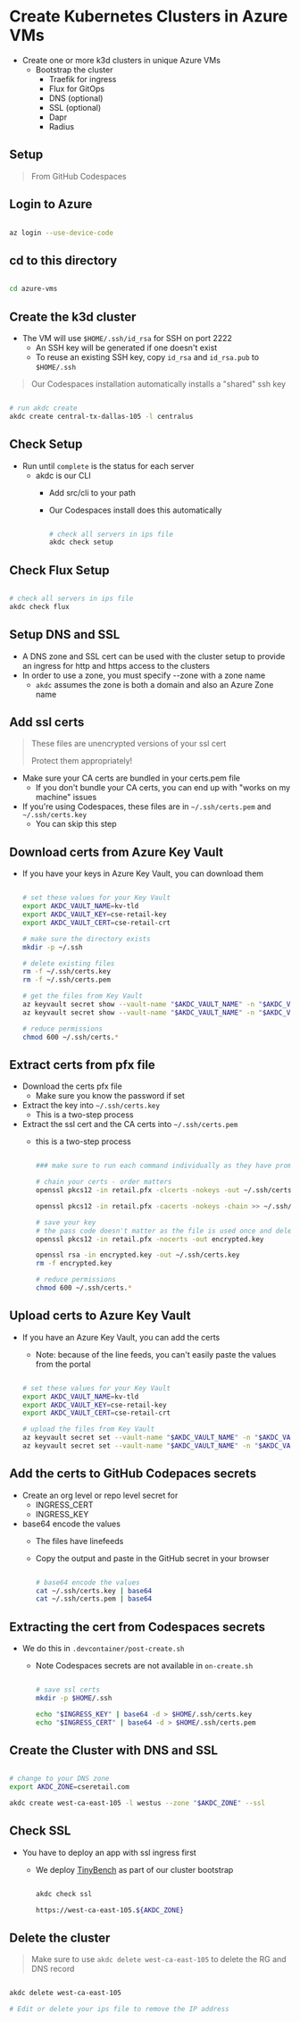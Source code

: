 # Create Kubernetes Clusters in Azure VMs

- Create one or more k3d clusters in unique Azure VMs
  - Bootstrap the cluster
    - Traefik for ingress
    - Flux for GitOps
    - DNS (optional)
    - SSL (optional)
    - Dapr
    - Radius

## Setup

> From GitHub Codespaces

## Login to Azure

```bash

az login --use-device-code

```

## cd to this directory

```bash

cd azure-vms

```

## Create the k3d cluster

- The VM will use `$HOME/.ssh/id_rsa` for SSH on port 2222
  - An SSH key will be generated if one doesn't exist
  - To reuse an existing SSH key, copy `id_rsa` and `id_rsa.pub` to `$HOME/.ssh`

> Our Codespaces installation automatically installs a "shared" ssh key


```bash

# run akdc create
akdc create central-tx-dallas-105 -l centralus

```

## Check Setup

- Run until `complete` is the status for each server
  - akdc is our CLI
    - Add src/cli to your path
    - Our Codespaces install does this automatically

      ```bash

      # check all servers in ips file
      akdc check setup

      ```

## Check Flux Setup

```bash

# check all servers in ips file
akdc check flux

```

## Setup DNS and SSL

- A DNS zone and SSL cert can be used with the cluster setup to provide an ingress for http and https access to the clusters
- In order to use a zone, you must specify --zone with a zone name
  - `akdc` assumes the zone is both a domain and also an Azure Zone name

## Add ssl certs

> These files are unencrypted versions of your ssl cert
>
> Protect them appropriately!

- Make sure your CA certs are bundled in your certs.pem file
  - If you don't bundle your CA certs, you can end up with "works on my machine" issues
- If you're using Codespaces, these files are in `~/.ssh/certs.pem` and `~/.ssh/certs.key`
  - You can skip this step

## Download certs from Azure Key Vault

- If you have your keys in Azure Key Vault, you can download them

  ```bash

  # set these values for your Key Vault
  export AKDC_VAULT_NAME=kv-tld
  export AKDC_VAULT_KEY=cse-retail-key
  export AKDC_VAULT_CERT=cse-retail-crt

  # make sure the directory exists
  mkdir -p ~/.ssh

  # delete existing files
  rm -f ~/.ssh/certs.key
  rm -f ~/.ssh/certs.pem

  # get the files from Key Vault
  az keyvault secret show --vault-name "$AKDC_VAULT_NAME" -n "$AKDC_VAULT_KEY" --query "value" -o tsv > ~/.ssh/certs.key
  az keyvault secret show --vault-name "$AKDC_VAULT_NAME" -n "$AKDC_VAULT_CERT" --query "value" -o tsv > ~/.ssh/certs.pem

  # reduce permissions
  chmod 600 ~/.ssh/certs.*

  ```

## Extract certs from pfx file

- Download the certs pfx file
  - Make sure you know the password if set
- Extract the key into `~/.ssh/certs.key`
  - This is a two-step process
- Extract the ssl cert and the CA certs into `~/.ssh/certs.pem`
  - this is a two-step process

    ```bash

    ### make sure to run each command individually as they have prompts

    # chain your certs - order matters
    openssl pkcs12 -in retail.pfx -clcerts -nokeys -out ~/.ssh/certs.pem

    openssl pkcs12 -in retail.pfx -cacerts -nokeys -chain >> ~/.ssh/certs.pem

    # save your key
    # the pass code doesn't matter as the file is used once and deleted
    openssl pkcs12 -in retail.pfx -nocerts -out encrypted.key

    openssl rsa -in encrypted.key -out ~/.ssh/certs.key
    rm -f encrypted.key

    # reduce permissions
    chmod 600 ~/.ssh/certs.*

    ```

## Upload certs to Azure Key Vault

- If you have an Azure Key Vault, you can add the certs
  - Note: because of the line feeds, you can't easily paste the values from the portal

  ```bash

  # set these values for your Key Vault
  export AKDC_VAULT_NAME=kv-tld
  export AKDC_VAULT_KEY=cse-retail-key
  export AKDC_VAULT_CERT=cse-retail-crt

  # upload the files from Key Vault
  az keyvault secret set --vault-name "$AKDC_VAULT_NAME" -n "$AKDC_VAULT_KEY" -f ~/.ssh/certs.key
  az keyvault secret set --vault-name "$AKDC_VAULT_NAME" -n "$AKDC_VAULT_CERT" -f ~/.ssh/certs.pem

  ```

## Add the certs to GitHub Codepaces secrets

- Create an org level or repo level secret for
  - INGRESS_CERT
  - INGRESS_KEY
- base64 encode the values
  - The files have linefeeds
  - Copy the output and paste in the GitHub secret in your browser

    ```bash

    # base64 encode the values
    cat ~/.ssh/certs.key | base64
    cat ~/.ssh/certs.pem | base64

    ```

## Extracting the cert from Codespaces secrets

- We do this in `.devcontainer/post-create.sh`
  - Note Codespaces secrets are not available in `on-create.sh`

    ```bash

    # save ssl certs
    mkdir -p $HOME/.ssh

    echo "$INGRESS_KEY" | base64 -d > $HOME/.ssh/certs.key
    echo "$INGRESS_CERT" | base64 -d > $HOME/.ssh/certs.pem

    ```

## Create the Cluster with DNS and SSL

  ```bash

  # change to your DNS zone
  export AKDC_ZONE=cseretail.com

  akdc create west-ca-east-105 -l westus --zone "$AKDC_ZONE" --ssl

  ```

## Check SSL

- You have to deploy an app with ssl ingress first
  - We deploy [TinyBench](https://github.com/bartr/tinybench) as part of our cluster bootstrap

    ```bash

    akdc check ssl

    https://west-ca-east-105.${AKDC_ZONE}

    ```

## Delete the cluster

> Make sure to use `akdc delete west-ca-east-105` to delete the RG and DNS record

  ```bash

  akdc delete west-ca-east-105

  # Edit or delete your ips file to remove the IP address

  ```
